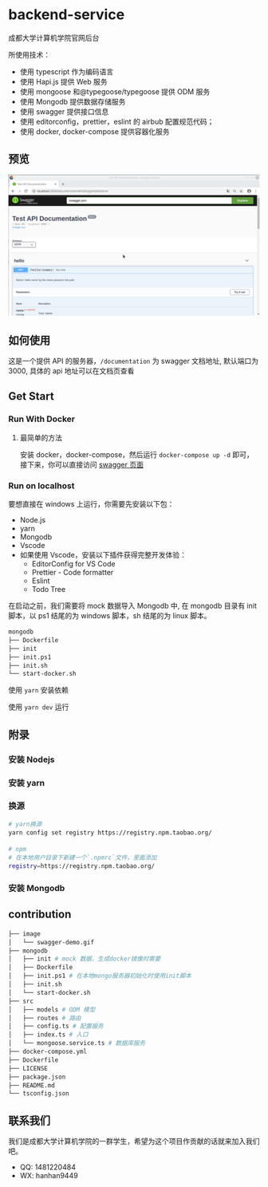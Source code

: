 # backend-service

成都大学计算机学院官网后台

所使用技术：

- 使用 typescript 作为编码语言
- 使用 Hapi.js 提供 Web 服务
- 使用 mongoose 和@typegoose/typegoose 提供 ODM 服务
- 使用 Mongodb 提供数据存储服务
- 使用 swagger 提供接口信息
- 使用 editorconfig，prettier，eslint 的 airbub 配置规范代码；
- 使用 docker, docker-compose 提供容器化服务

## 预览

![swagger demo](./image/swagger-demo.gif)

## 如何使用

这是一个提供 API 的服务器，`/documentation` 为 swagger 文档地址, 默认端口为 3000, 具体的 api 地址可以在文档页查看

## Get Start

### Run With Docker

1. 最简单的方法

   安装 docker，docker-compose，然后运行 `docker-compose up -d` 即可，接下来，你可以直接访问 [swagger 页面](http://localhost:3000/documention)

### Run on localhost

要想直接在 windows 上运行，你需要先安装以下包：

- Node.js
- yarn
- Mongodb
- Vscode
- 如果使用 Vscode，安装以下插件获得完整开发体验：
  - EditorConfig for VS Code
  - Prettier - Code formatter
  - Eslint
  - Todo Tree

在启动之前，我们需要将 mock 数据导入 Mongodb 中, 在 mongodb 目录有 init 脚本，以 ps1 结尾的为 windows 脚本，sh 结尾的为 linux 脚本。

```sh
mongodb
├── Dockerfile
├── init
├── init.ps1
├── init.sh
└── start-docker.sh
```

使用 `yarn` 安装依赖

使用 `yarn dev` 运行

## 附录

### 安装 Nodejs

### 安装 yarn

### 换源

```sh
# yarn换源
yarn config set registry https://registry.npm.taobao.org/

# npm
# 在本地用户目录下新建一个`.npmrc`文件，里面添加
registry=https://registry.npm.taobao.org/
```

### 安装 Mongodb

## contribution

```sh
├── image
│   └── swagger-demo.gif
├── mongodb
│   ├── init # mock 数据，生成docker镜像时需要
│   ├── Dockerfile
│   ├── init.ps1 # 在本地mongo服务器初始化时使用init脚本
│   ├── init.sh
│   └── start-docker.sh
├── src
│   ├── models # ODM 模型
│   ├── routes # 路由
│   ├── config.ts # 配置服务
│   ├── index.ts # 入口
│   └── mongoose.service.ts # 数据库服务
├── docker-compose.yml
├── Dockerfile
├── LICENSE
├── package.json
├── README.md
└── tsconfig.json
```

## 联系我们

我们是成都大学计算机学院的一群学生，希望为这个项目作贡献的话就来加入我们吧。

- QQ: 1481220484
- WX: hanhan9449
